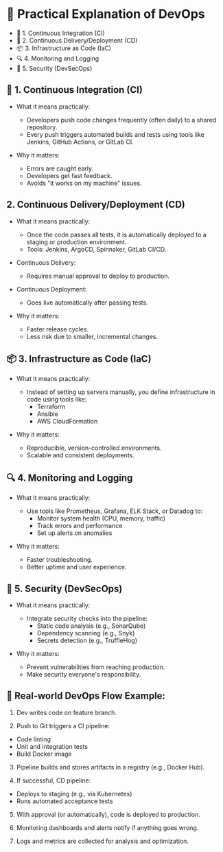 # 🔧 Practical Explanation of DevOps
- 🔄 1. Continuous Integration (CI)
- 🚀 2. Continuous Delivery/Deployment (CD)
- 📦 3. Infrastructure as Code (IaC)
- 🔍 4. Monitoring and Logging
- 🔐 5. Security (DevSecOps)


## 🔄 1. Continuous Integration (CI)
- What it means practically:
  - Developers push code changes frequently (often daily) to a shared repository.
  - Every push triggers automated builds and tests using tools like Jenkins, GitHub Actions, or GitLab CI.

- Why it matters:
  - Errors are caught early.
  - Developers get fast feedback.
  - Avoids "it works on my machine" issues.


## 2. Continuous Delivery/Deployment (CD)
- What it means practically:
  - Once the code passes all tests, it is automatically deployed to a staging or production environment.
  - Tools: Jenkins, ArgoCD, Spinnaker, GitLab CI/CD.

- Continuous Delivery:
  - Requires manual approval to deploy to production.

- Continuous Deployment:
  - Goes live automatically after passing tests.

- Why it matters:
  - Faster release cycles.
  - Less risk due to smaller, incremental changes.


## 📦 3. Infrastructure as Code (IaC)
- What it means practically:
  - Instead of setting up servers manually, you define infrastructure in code using tools like:
    - Terraform
    - Ansible
    - AWS CloudFormation

- Why it matters:
  - Reproducible, version-controlled environments.
  - Scalable and consistent deployments.


## 🔍 4. Monitoring and Logging
- What it means practically:
  - Use tools like Prometheus, Grafana, ELK Stack, or Datadog to:
    - Monitor system health (CPU, memory, traffic)
    - Track errors and performance
    - Set up alerts on anomalies

- Why it matters:
  - Faster troubleshooting.
  - Better uptime and user experience.


## 🔐 5. Security (DevSecOps)
- What it means practically:
  - Integrate security checks into the pipeline:
    - Static code analysis (e.g., SonarQube)
    - Dependency scanning (e.g., Snyk)
    - Secrets detection (e.g., TruffleHog)

- Why it matters:
  - Prevent vulnerabilities from reaching production.
  - Make security everyone's responsibility.

## 👷 Real-world DevOps Flow Example:
1. Dev writes code on feature branch.

2. Push to Git triggers a CI pipeline:
- Code linting
- Unit and integration tests
- Build Docker image

3. Pipeline builds and stores artifacts in a registry (e.g., Docker Hub).

4. If successful, CD pipeline:
- Deploys to staging (e.g., via Kubernetes)
- Runs automated acceptance tests

5. With approval (or automatically), code is deployed to production.

6. Monitoring dashboards and alerts notify if anything goes wrong.

7. Logs and metrics are collected for analysis and optimization.
